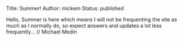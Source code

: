 Title: Summer!
Author: mickem
Status: published

Hello, Summer is here which means I will not be frequenting the site as
much as I normally do, so expect answers and updates a lot less
frequently... // Michael Medin
